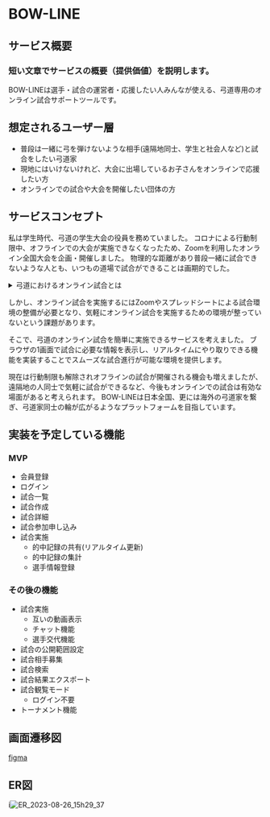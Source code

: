 # BOW-LINE

## サービス概要
### 短い文章でサービスの概要（提供価値）を説明します。
BOW-LINEは選手・試合の運営者・応援したい人みんなが使える、弓道専用のオンライン試合サポートツールです。

## 想定されるユーザー層
- 普段は一緒に弓を弾けないような相手(遠隔地同士、学生と社会人など)と試合をしたい弓道家
- 現地にはいけないけれど、大会に出場しているお子さんをオンラインで応援したい方
- オンラインでの試合や大会を開催したい団体の方

## サービスコンセプト
私は学生時代、弓道の学生大会の役員を務めていました。
コロナによる行動制限中、オフラインでの大会が実施できなくなったため、Zoomを利用したオンライン全国大会を企画・開催しました。
物理的な距離があり普段一緒に試合できないような人とも、いつもの道場で試合ができることは画期的でした。

<details><summary>弓道におけるオンライン試合とは</summary><div>

弓道で行うオンライン試合は以下のようなものです。
- [こちらの動画](https://www.youtube.com/live/WNSySqMP6iE?feature=share&t=24334)ではオンライン大会の配信の様子が公開されています。
- 上記の動画の様に、対戦会場間でZoomを接続し、互いの競技中の姿を撮影します。
- 競技の進行はZoomによる音声を通して実施します。
- 両者の的中記録はスプレッドシートを用いて記録し、リアルタイムに共有されています。
- 選手交代などの届け出や競技中の連絡はチャットを利用して実施します。(競技中の選手の妨げとならないようにするためです。)
- [こちらの動画](https://youtu.be/C39Q6PR-Zbo)は東京都学生弓道連盟が公開しているオンライン試合のマニュアル動画です。
	- 公式戦用のマニュアルのため、行射前後の的の確認を実施し常に的を撮影し続ける手順とされていますが、練習試合などであれば両者の取り決めによって
- 上記は一般的な方式ですが、試合参加者同士の取り決めにより柔軟な方式変更が可能です。

</div></details>

しかし、オンライン試合を実施するにはZoomやスプレッドシートによる試合環境の整備が必要となり、気軽にオンライン試合を実施するための環境が整っていないという課題があります。

そこで、弓道のオンライン試合を簡単に実施できるサービスを考えました。
ブラウザの1画面で試合に必要な情報を表示し、リアルタイムにやり取りできる機能を実装することでスムーズな試合進行が可能な環境を提供します。

現在は行動制限も解除されオフラインの試合が開催される機会も増えましたが、遠隔地の人同士で気軽に試合ができるなど、今後もオンラインでの試合は有効な場面があると考えられます。
BOW-LINEは日本全国、更には海外の弓道家を繋ぎ、弓道家同士の輪が広がるようなプラットフォームを目指しています。

## 実装を予定している機能
### MVP
* 会員登録
* ログイン
* 試合一覧
* 試合作成
* 試合詳細
* 試合参加申し込み
* 試合実施
	* 的中記録の共有(リアルタイム更新)
	* 的中記録の集計
	* 選手情報登録

### その後の機能
* 試合実施
	* 互いの動画表示
	* チャット機能
	* 選手交代機能
* 試合の公開範囲設定
* 試合相手募集
* 試合検索
* 試合結果エクスポート
* 試合観覧モード
	* ログイン不要
* トーナメント機能

## 画面遷移図
[figma](https://www.figma.com/file/LJn6BPC4dfRJBJ2angtYtd/bow-line?type=design&node-id=0%3A1&mode=design&t=Ecda3JniixGUjqr3-1)

## ER図
i![ER_2023-08-26_15h29_37](https://github.com/SunagaItsuki/bow-line/assets/62061608/4bd47c10-c211-4d17-9ac9-bb25bf6d69ca)
